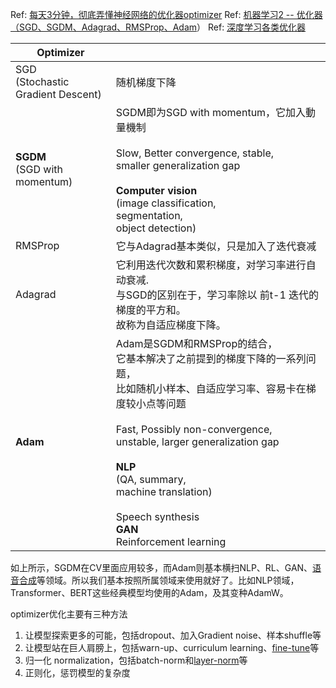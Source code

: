 
Ref: [每天3分钟，彻底弄懂神经网络的优化器optimizer](https://www.zhihu.com/people/luhengshiwo/posts)
Ref: [机器学习2 -- 优化器（SGD、SGDM、Adagrad、RMSProp、Adam](https://zhuanlan.zhihu.com/p/208178763)）
Ref: [深度学习各类优化器](https://github.com/zonechen1994/CV_Interview/blob/main/%E9%80%9A%E7%94%A8%E8%AE%A1%E7%AE%97%E6%9C%BA%E8%A7%86%E8%A7%89%E7%AE%97%E6%B3%95%E9%9D%A2%E7%BB%8F/%E6%B7%B1%E5%BA%A6%E5%AD%A6%E4%B9%A0%E5%9F%BA%E7%A1%80%E9%9D%A2%E8%AF%95%E9%A2%98/%E4%BC%98%E5%8C%96%E7%AE%97%E6%B3%95.md)

| Optimizer                                |                                                                                                                                                                                                                                                                                   |
| ---------------------------------------- | --------------------------------------------------------------------------------------------------------------------------------------------------------------------------------------------------------------------------------------------------------------------------------- |
| SGD<br>(Stochastic <br>Gradient Descent) | 随机梯度下降                                                                                                                                                                                                                                                                            |
| **SGDM**<br>(SGD with momentum)          | SGDM即为SGD with momentum，它加入動量機制<br><br>Slow, Better convergence, stable, <br>smaller generalization gap<br><br>**Computer vision**<br>(image classification, <br>segmentation, <br>object detection)                                                                              |
| RMSProp                                  | 它与Adagrad基本类似，只是加入了迭代衰减                                                                                                                                                                                                                                                           |
| Adagrad                                  | 它利用迭代次数和累积梯度，对学习率进行自动衰减. <br>与SGD的区别在于，学习率除以 前t-1 迭代的梯度的平方和。<br>故称为自适应梯度下降。                                                                                                                                                                                                       |
| **Adam**                                 | Adam是SGDM和RMSProp的结合，<br>它基本解决了之前提到的梯度下降的一系列问题，<br>比如随机小样本、自适应学习率、容易卡在梯度较小点等问题<br><br>Fast, Possibly non-convergence,<br>unstable, larger generalization gap<br><br>**NLP**<br>(QA, summary,<br>machine translation)<br><br>Speech synthesis<br>**GAN**<br>Reinforcement learning |

如上所示，SGDM在CV里面应用较多，而Adam则基本横扫NLP、RL、GAN、[语音合成](https://zhida.zhihu.com/search?content_id=134396393&content_type=Article&match_order=1&q=%E8%AF%AD%E9%9F%B3%E5%90%88%E6%88%90&zhida_source=entity)等领域。所以我们基本按照所属领域来使用就好了。比如NLP领域，Transformer、BERT这些经典模型均使用的Adam，及其变种AdamW。

optimizer优化主要有三种方法

1. 让模型探索更多的可能，包括dropout、加入Gradient noise、样本shuffle等
2. 让模型站在巨人肩膀上，包括warn-up、curriculum learning、[fine-tune](https://zhida.zhihu.com/search?content_id=134396393&content_type=Article&match_order=1&q=fine-tune&zhida_source=entity)等
3. 归一化 normalization，包括batch-norm和[layer-norm](https://zhida.zhihu.com/search?content_id=134396393&content_type=Article&match_order=1&q=layer-norm&zhida_source=entity)等
4. 正则化，惩罚模型的复杂度
